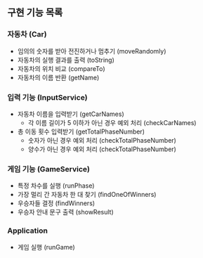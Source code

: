 ## 구현 기능 목록

### 자동차 (Car)
- 임의의 숫자를 받아 전진하거나 멈추기 (moveRandomly)
- 자동차의 실행 결과를 출력 (toString)
- 자동차의 위치 비교 (compareTo)
- 자동차의 이름 반환 (getName)

### 입력 기능 (InputService)
- 자동차 이름을 입력받기 (getCarNames)
    * 각 이름 길이가 5 이하가 아닌 경우 예외 처리 (checkCarNames)
- 총 이동 횟수 입력받기 (getTotalPhaseNumber)
    * 숫자가 아닌 경우 예외 처리 (checkTotalPhaseNumber)
    * 양수가 아닌 경우 예외 처리 (checkTotalPhaseNumber)
    
### 게임 기능 (GameService)
- 특정 차수를 실행 (runPhase)
- 가장 멀리 간 자동차 한 대 찾기 (findOneOfWinners)
- 우승자들 결정 (findWinners)
- 우승자 안내 문구 출력 (showResult)

### Application
- 게임 실행 (runGame)